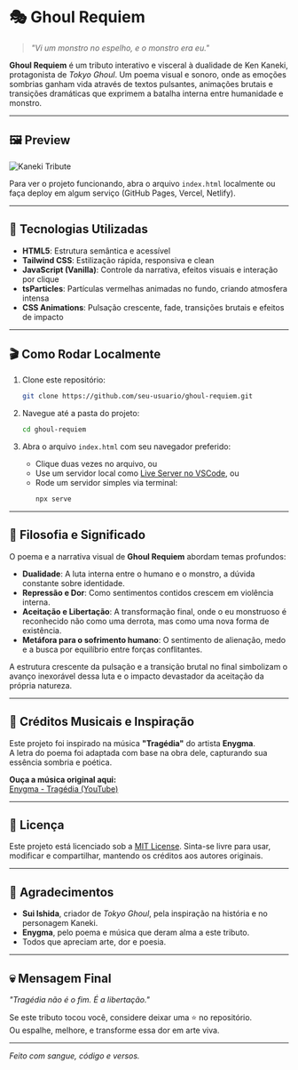
# 🎭 Ghoul Requiem

> *"Vi um monstro no espelho, e o monstro era eu."*

**Ghoul Requiem** é um tributo interativo e visceral à dualidade de Ken Kaneki, protagonista de *Tokyo Ghoul*. Um poema visual e sonoro, onde as emoções sombrias ganham vida através de textos pulsantes, animações brutais e transições dramáticas que exprimem a batalha interna entre humanidade e monstro.

---

## 🖼️ Preview

![Kaneki Tribute](https://i.pinimg.com/originals/94/0f/ef/940fef1a79a7da869b37ccbb1d8843e2.png)

Para ver o projeto funcionando, abra o arquivo `index.html` localmente ou faça deploy em algum serviço (GitHub Pages, Vercel, Netlify).

---

## 🚀 Tecnologias Utilizadas

- **HTML5**: Estrutura semântica e acessível
- **Tailwind CSS**: Estilização rápida, responsiva e clean
- **JavaScript (Vanilla)**: Controle da narrativa, efeitos visuais e interação por clique
- **tsParticles**: Partículas vermelhas animadas no fundo, criando atmosfera intensa
- **CSS Animations**: Pulsação crescente, fade, transições brutais e efeitos de impacto

---

## 🎬 Como Rodar Localmente

1. Clone este repositório:
   ```bash
   git clone https://github.com/seu-usuario/ghoul-requiem.git
   ```

2. Navegue até a pasta do projeto:
   ```bash
   cd ghoul-requiem
   ```

3. Abra o arquivo `index.html` com seu navegador preferido:
   - Clique duas vezes no arquivo, ou
   - Use um servidor local como [Live Server no VSCode](https://marketplace.visualstudio.com/items?itemName=ritwickdey.LiveServer), ou
   - Rode um servidor simples via terminal:
     ```bash
     npx serve
     ```

---

## 🧠 Filosofia e Significado

O poema e a narrativa visual de **Ghoul Requiem** abordam temas profundos:

- **Dualidade**: A luta interna entre o humano e o monstro, a dúvida constante sobre identidade.
- **Repressão e Dor**: Como sentimentos contidos crescem em violência interna.
- **Aceitação e Libertação**: A transformação final, onde o eu monstruoso é reconhecido não como uma derrota, mas como uma nova forma de existência.
- **Metáfora para o sofrimento humano**: O sentimento de alienação, medo e a busca por equilíbrio entre forças conflitantes.

A estrutura crescente da pulsação e a transição brutal no final simbolizam o avanço inexorável dessa luta e o impacto devastador da aceitação da própria natureza.

---

## 🎵 Créditos Musicais e Inspiração

Este projeto foi inspirado na música **"Tragédia"** do artista **Enygma**.  
A letra do poema foi adaptada com base na obra dele, capturando sua essência sombria e poética.

**Ouça a música original aqui:**  
[Enygma - Tragédia (YouTube)](https://www.youtube.com/watch?v=K315HJC6aeM)

---

## 📄 Licença

Este projeto está licenciado sob a [MIT License](LICENSE). Sinta-se livre para usar, modificar e compartilhar, mantendo os créditos aos autores originais.

---

## 🙏 Agradecimentos

- **Sui Ishida**, criador de *Tokyo Ghoul*, pela inspiração na história e no personagem Kaneki.
- **Enygma**, pelo poema e música que deram alma a este tributo.
- Todos que apreciam arte, dor e poesia.

---

## 💀 Mensagem Final

_"Tragédia não é o fim. É a libertação."_

Se este tributo tocou você, considere deixar uma ⭐ no repositório.  
Ou espalhe, melhore, e transforme essa dor em arte viva.

---

*Feito com sangue, código e versos.*
